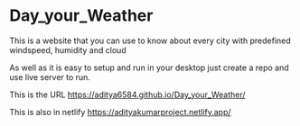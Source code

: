 # Day_your_Weather
This is a website that you can use to know about every city with predefined windspeed, humidity and cloud

As well as it is easy to setup and run in your desktop
just create a repo and use live server to run.


This is the URL https://aditya6584.github.io/Day_your_Weather/

This is also in netlify https://adityakumarproject.netlify.app/